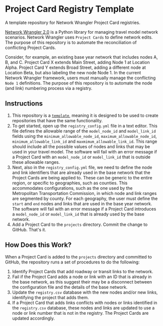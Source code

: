 # Project Card Registry Template 
A template repository for Network Wrangler Project Card registries.

[Network Wrangler 2.0](https://github.com/wsp-sag/network_wrangler) is a Python library for managing travel model network scenarios. Network Wrangler uses `Project Cards` to define network edits. The purpose of this repository is to automate the reconciliation of conflicting Project Cards.

Consider, for example, an existing base year network that includes nodes A, B, and C. Project Card X extends Main Street, adding Node 1 at Location Alpha. Project Card Y extends Broad Street, adding a different node at Location Beta, but also labeling the new node Node 1. In the current Network Wrangler framework, users must manually manage the conflicting `Node 1` definitions. The purpose of this repository is to automate the node (and link) numbering process via a registry.

## Instructions
1. This repository is a [`template`](https://docs.github.com/en/github/creating-cloning-and-archiving-repositories/creating-a-repository-from-a-template), meaning it is designed to be used to create repositories that have the same functionality.
2. To get started, open up the `registry_config.yml` file in a text editor. This file defines the allowable range of the `model_node_id` and `model_link_id` fields using the `minimum_allowable_node_id`, `maximum_allowable_node_id`, `minimum_allowable_link_id` and `maxmimum_allowable_link_id`. This range should include all the possible values of nodes and links that may be used in your travel model. The software will fail with an error message if a Project Card with an `model_node_id` or `model_link_id` that is outside these allowable ranges.  
3. Next, also in the `registry_config.yml` file, we need to define the node and link identifiers that are already used in the base network that the Project Cards are being applied to. These can be generic to the entire region, or specific to geographies, such as counties. This accommodates configurations, such as the one used by the Metropolitan Transportation Commission, in which node and link ranges are segmented by county. For each geography, the user must define the `start` and `end` nodes and links that are used in the base year network. The software will fail with an error message if a Project Card introduces a `model_node_id` or `model_link_id` that is already used by the base network.  
4. Add a Project Card to the `projects` directory. Commit the change to GitHub. That's it.

## How Does this Work?
When a Project Card is added to the `projects` directory and committed to GitHub, the repository runs a set of procedures to do the following:
1. Identify Project Cards that add roadway or transit links to the network.
2. Fail if the Project Card adds a node or link with an ID that is already in the base network, as this suggest their may be a disconnect between the configuration file and the details of the base network. 
3. Update the `registry.csv` database with the new nodes and/or new links, identifying the project that adds them.
4. If a Project Card that adds links conflicts with nodes or links identified in the `registry.csv` database, these nodes and links are updated to use a node or link number that is not in the registry. The Project Cards are updated accordingly.
